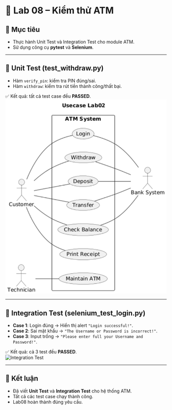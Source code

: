 # 🏧 Lab 08 – Kiểm thử ATM

## 🎯 Mục tiêu
- Thực hành Unit Test và Integration Test cho module ATM.  
- Sử dụng công cụ **pytest** và **Selenium**.  

---

## 🔹 Unit Test (test_withdraw.py)
- Hàm `verify_pin`: kiểm tra PIN đúng/sai.  
- Hàm `withdraw`: kiểm tra rút tiền thành công/thất bại.  

✅ Kết quả: tất cả test case đều **PASSED**.  
![Use Case](./Lab02/usecase_lab02.png)

---

## 🔹 Integration Test (selenium_test_login.py)
- **Case 1**: Login đúng → Hiển thị alert `"Login successful!"`.  
- **Case 2**: Sai mật khẩu → `"The Username or Password is incorrect!"`.  
- **Case 3**: Input trống → `"Please enter full your Username and Password!"`.  

✅ Kết quả: cả 3 test đều **PASSED**.  
![Integration Test](.Lab08/integration_test.png)

---

## 📌 Kết luận
- Đã viết **Unit Test** và **Integration Test** cho hệ thống ATM.  
- Tất cả các test case chạy thành công.  
- Lab08 hoàn thành đúng yêu cầu.  
